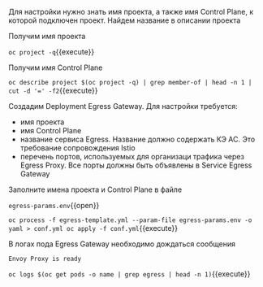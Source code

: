 Для настройки нужно знать имя проекта, а также имя Control Plane, к которой подключен проект. Найдем название в описании проекта

Получим имя проекта

`oc project -q`{{execute}}

Получим имя Control Plane

`oc describe project $(oc project -q) | grep member-of | head -n 1 | cut -d '=' -f2`{{execute}}

Создадим Deployment Egress Gateway. Для настройки требуется:
* имя проекта
* имя Control Plane
* название сервиса Egress. Название должно содержать КЭ АС. Это требование сопровождения Istio
* перечень портов, используемых для организаци трафика через Egress Proxy. Все порты должны быть объявлены в Service Egress Gateway

Заполните имена проекта и Control Plane в файле

`egress-params.env`{{open}}

`oc process -f egress-template.yml --param-file egress-params.env -o yaml > conf.yml
oc apply -f conf.yml`{{execute}}


В логах пода Egress Gateway необходимо дождаться сообщения

`Envoy Proxy is ready`

`oc logs $(oc get pods -o name | grep egress | head -n 1)`{{execute}}
